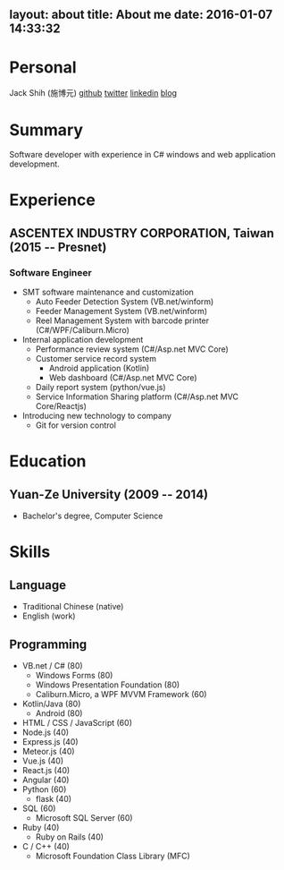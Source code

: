 layout: about
title: About me
date: 2016-01-07 14:33:32
---
# Personal
Jack Shih (施博元)
[github](https://github.com/randomdize)
[twitter](https://twitter.com/randomdize)
[linkedin](https://www.linkedin.com/in/randomdize)
[blog](https://randomdize.github.io)

# Summary
Software developer with experience in C# windows and web application development. 

# Experience
## ASCENTEX INDUSTRY CORPORATION, Taiwan (2015 -- Presnet)
### Software Engineer
* SMT software maintenance and customization
  * Auto Feeder Detection System (VB.net/winform)
  * Feeder Management System (VB.net/winform)
  * Reel Management System with barcode printer (C#/WPF/Caliburn.Micro)
* Internal application development
  * Performance review system (C#/Asp.net MVC Core)
  * Customer service record system
    * Android application (Kotlin)
    * Web dashboard (C#/Asp.net MVC Core)
  * Daily report system (python/vue.js)
  * Service Information Sharing platform (C#/Asp.net MVC Core/Reactjs)
* Introducing new technology to company
  * Git for version control 

# Education
## Yuan-Ze University (2009 -- 2014)
* Bachelor's degree, Computer Science

# Skills
## Language
* Traditional Chinese (native)
* English (work)

## Programming
* VB.net / C# (80)
  * Windows Forms (80) 
  * Windows Presentation Foundation (80)
  * Caliburn.Micro, a WPF MVVM Framework (60)
* Kotlin/Java (80)
  * Android (80)
*  HTML / CSS / JavaScript (60)
  * Node.js (40)
  * Express.js (40)
  * Meteor.js (40)
  * Vue.js (40)
  * React.js (40)
  * Angular (40)
* Python (60)
  * flask (40)
* SQL (60)
  * Microsoft SQL Server (60)
* Ruby (40)
  * Ruby on Rails (40)
* C / C++ (40)
  * Microsoft Foundation Class Library (MFC)
